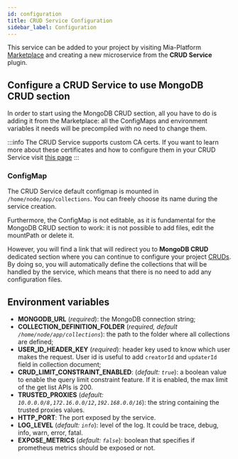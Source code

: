 ```yaml
---
id: configuration
title: CRUD Service Configuration
sidebar_label: Configuration
---
```

This service can be added to your project by visiting Mia-Platform [Marketplace](../../marketplace/overview_marketplace.md) and creating a new microservice from the **CRUD Service** plugin.

## Configure a CRUD Service to use MongoDB CRUD section

In order to start using the MongoDB CRUD section, all you have to do is adding it from the Marketplace: all the ConfigMaps and environment variables it needs will be precompiled with no need to change them.

:::info
The CRUD Service supports custom CA certs. If you want to learn more about these certificates and how to configure them in your CRUD Service visit [this page](../../development_suite/api-console/api-design/services#provide-a-ca-certificate-to-a-custom-service)
:::

### ConfigMap

The CRUD Service default configmap is mounted in `/home/node/app/collections`. You can freely choose its name during the service creation.

Furthermore, the ConfigMap is not editable, as it is fundamental for the MongoDB CRUD section to work: it is not possible to add files, edit the mountPath or delete it.

However, you will find a link that will redirect you to **MongoDB CRUD** dedicated section where you can continue to configure your project [CRUDs](../../development_suite/api-console/api-design/crud_advanced.md). By doing so, you will automatically define the collections that will be handled by the service, which means that there is no need to add any configuration files.

## Environment variables

* **MONGODB_URL** (*required*): the MongoDB connection string;
* **COLLECTION_DEFINITION_FOLDER** (*required, default `/home/node/app/collections`*): the path to the folder where all collections are defined;
* **USER_ID_HEADER_KEY** (*required*): header key used to know which user makes the request. User id is useful to add `creatorId` and `updaterId` field in collection document;
* **CRUD_LIMIT_CONSTRAINT_ENABLED**: (*default: `true`*): a boolean value to enable the query limit constraint feature. If it is enabled, the max limit of the get list APIs is 200.
* **TRUSTED_PROXIES** (*default: `10.0.0.0/8,172.16.0.0/12,192.168.0.0/16`*): the string containing the trusted proxies values.
* **HTTP_PORT**: The port exposed by the service.
* **LOG_LEVEL** (*default: `info`*): level of the log. It could be trace, debug, info, warn, error, fatal.
* **EXPOSE_METRICS** (*default: `false`*): boolean that specifies if prometheus metrics should be exposed or not.

